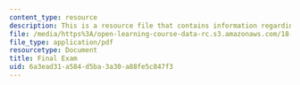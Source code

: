 ```yaml
---
content_type: resource
description: This is a resource file that contains information regarding final exam.
file: /media/https%3A/open-learning-course-data-rc.s3.amazonaws.com/18-05-introduction-to-probability-and-statistics-spring-2014/6a3ead31a584d5ba3a30a88fe5c847f3_MIT18_05S14_Exam_Final.pdf
file_type: application/pdf
resourcetype: Document
title: Final Exam
uid: 6a3ead31-a584-d5ba-3a30-a88fe5c847f3
---
```


